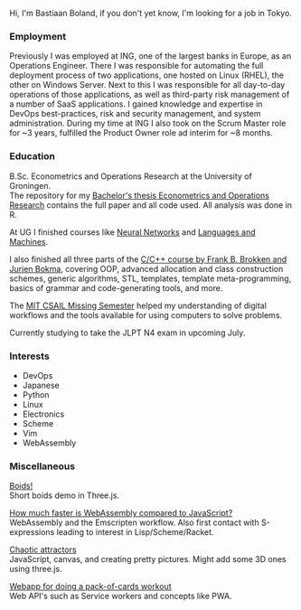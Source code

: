Hi, I'm Bastiaan Boland, if you don't yet know, I'm looking for a job in Tokyo.


### Employment
Previously I was employed at ING, one of the largest banks in Europe, as an Operations Engineer.
There I was responsible for automating the full deployment process of two applications,
one hosted on Linux (RHEL), the other on Windows Server. Next to this I was responsible for all
day-to-day operations of those applications, as well as third-party risk management of a number
of SaaS applications. I gained knowledge and expertise in DevOps best-practices, risk and security management,
and system administration. During my time at ING I also took on the Scrum Master role for ~3 years,
fulfilled the Product Owner role ad interim for ~8 months.


### Education
B.Sc. Econometrics and Operations Research at the University of Groningen. \
The repository for my 
[Bachelor's thesis Econometrics and Operations Research](https://github.com/BobbyBobster/thesis-panel-data/)
contains the full paper and all code used. All analysis was done in R.

At UG I finished courses like [Neural Networks](https://www.rug.nl/ocasys/fwn/vak/show?code=WBAI028-05) 
and [Languages and Machines](https://www.rug.nl/ocasys/fwn/vak/show?code=WBCS027-05). 

I also finished all three parts of the 
[C/C++ course by Frank B. Brokken and Jurjen Bokma](http://www.icce.rug.nl/edu/), 
covering OOP, advanced allocation and class construction schemes, 
generic algorithms, STL, templates, template meta-programming, 
basics of grammar and code-generating tools, and more.

The [MIT CSAIL Missing Semester](https://missing.csail.mit.edu/) helped my 
understanding of digital workflows and the tools available for using computers
to solve problems.

Currently studying to take the JLPT N4 exam in upcoming July.


### Interests
* DevOps
* Japanese
* Python
* Linux
* Electronics
* Scheme
* Vim
* WebAssembly


### Miscellaneous
[Boids!](https://github.com/BobbyBobster/fish-boids) \
Short boids demo in Three.js.

[How much faster is WebAssembly compared to JavaScript?](mandelbrot/mandelbrot.html) \
WebAssembly and the Emscripten workflow. Also first contact with S-expressions 
leading to interest in Lisp/Scheme/Racket.

[Chaotic attractors](chaotic/chaotic.html) \
JavaScript, canvas, and creating pretty pictures. Might add some 3D ones using
three.js.

[Webapp for doing a pack-of-cards workout](https://github.com/BobbyBobster/fitdex) \
Web API's such as Service workers and concepts like PWA.


